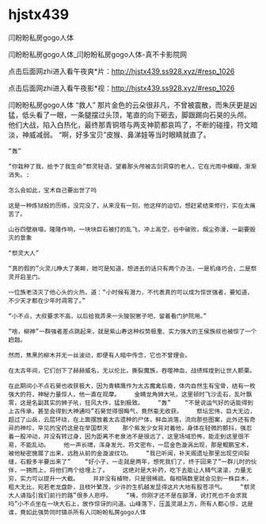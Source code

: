 # hjstx439
闫盼盼私房gogo人体

闫盼盼私房gogo人体_闫盼盼私房gogo人体-真不卡影院网

点击后面网zhi进入看午夜爽*片：http://hjstx439.ss928.xyz/#resp_1026

点击后面网zhi进入看午夜影*视：http://hjstx439.ss928.xyz/#resp_1026

闫盼盼私房gogo人体    “救人”    那片金色的云朵很非凡，不曾被震散，而朱厌更是凶猛，低头看了一眼，一条腿摆过头顶，笔直的向下砸去，脚跟踢向石昊的头颅。    他们大战，陷入白热化，最终那青铜塔与两支神箭都哀鸣了，不断的碰撞，符文暗淡，神威减弱。    “啊，好多宝贝”皮猴、鼻涕娃等当时眼睛就直了。

    “轰”

    “你栽种了我，给予了我生命”祭灵轻语，望着那头颅被古剑洞穿的老人，它在光雨中模糊，渐渐消失。:

    怎么会如此，宝术自己要出世了吗

    这是一种炼狱般的历练，没完没了，从来没有一刻，他这样的迫切，想赶紧结束修行，实在太痛苦了。

    山谷四壁崩塌，隆隆作响，一块块巨石被打的乱飞，冲上高空，谷中破败，烟尘弥漫，一副要毁灭的景象

    “祭灵大人”

    “真的假的”火灵儿睁大了美眸，她可是知道，想进去的话只有两个办法，一是机缘巧合，二是祭灵开启圣门。

    一位族老浇灭了他心头的火热，道：“小时候有潜力，不代表真的可以成为惊世强者，要知道，不少天才都在少年时凋零了。”

    “小不点，大叔要求不高，以后给我弄来一头狻猊崽子吧，留着看门护院用。”

    “啥，柳神”一群强者差点跳起来，就是紫山寿这种权势极重、实力强大的王侯族叔也被惊了一个趔趄。

    然而，焦黑的柳木并无一丝波动，即便有人暗中传念，它也不曾理会。

    在太古年间，它们创下了赫赫威名，无以伦比，撕裂魔族，吞噬神血，战绩辉煌到让世人颤栗。

    在此期间小不点石昊也收获极大，因为青鳞鹰作为太古魔禽后裔，体内自然生有宝骨，结有一枚强大的符，神秘力量惊人，他一直在观摩。    金睛龙角狮大吼，这里顿时飞沙走石，乱叶飘零，这是名副其实的狮子吼，狂风大作，猛到极致。    “轰”    “不是说运气好的话能得到上古传承，甚至会得到大神通吗”石昊觉得很晦气，竟然毫无收获。    祭坛宏伟，巨大无边，超过了山岳，云层环绕，在上面摆放着太古遗种的尸体，鲜血淌落，流向那些图案，此外还有奇异的神珍，罕见的宝药这是在举国祭天    那个紫发少女背对着他，身体在轻微的颤抖，强忍着一股冲动，并没有转过身，因为距离不老泉池不是很远了，这里场域恐怖，能走到这里很不易，不能乱动。    他一声长啸，浑身发光，符文密布，一层金色漩涡出现，那是鲲鹏宝术，被他秘密施展了出来，远胜从前的金漩波纹功。    “我已听闻，补天阁遗址那里出现空间裂缝，石毅多半要出来了”    “好小子，一走就是两年，想死我们了，终于回来了”一群儿时的伙伴，一拥而上，将他们两个给埋上了。    这绝对是大补药，吃下去能让人精气滚滚，力量无穷，实力可以提升一大截。    并非没有植物，只是很稀疏。每相隔数里就会见到一株巨木，粗大无比，宛若老龙盘卧，且枝叶繁茂，少许的生机越发显得这片大地有股苍凉气。    “祭灵大人请指引我们前行的路”很多人悲呼。    “咦，你刚才还不是在鄙薄，说打死也不会求我吗”小不点坐在一块大石上，故作惊讶的问道。山峰落下，压盖灵湖上方，所有人都心惊，这是谁，竟如此强势同时镇杀所有人闫盼盼私房gogo人体
